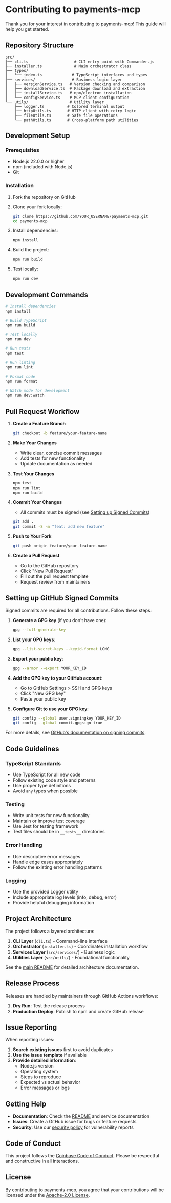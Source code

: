 # Contributing to payments-mcp

Thank you for your interest in contributing to payments-mcp! This guide will help you get started.

## Repository Structure

```
src/
├── cli.ts                    # CLI entry point with Commander.js
├── installer.ts              # Main orchestrator class
├── types/
│   └── index.ts             # TypeScript interfaces and types
├── services/                # Business logic layer
│   ├── versionService.ts   # Version checking and comparison
│   ├── downloadService.ts  # Package download and extraction
│   ├── installService.ts   # npm/electron installation
│   └── configService.ts    # MCP client configuration
└── utils/                  # Utility layer
    ├── logger.ts          # Colored terminal output
    ├── httpUtils.ts       # HTTP client with retry logic
    ├── fileUtils.ts       # Safe file operations
    └── pathUtils.ts       # Cross-platform path utilities
```

## Development Setup

### Prerequisites

- Node.js 22.0.0 or higher
- npm (included with Node.js)
- Git

### Installation

1. Fork the repository on GitHub
2. Clone your fork locally:

   ```bash
   git clone https://github.com/YOUR_USERNAME/payments-mcp.git
   cd payments-mcp
   ```

3. Install dependencies:

   ```bash
   npm install
   ```

4. Build the project:

   ```bash
   npm run build
   ```

5. Test locally:
   ```bash
   npm run dev
   ```

## Development Commands

```bash
# Install dependencies
npm install

# Build TypeScript
npm run build

# Test locally
npm run dev

# Run tests
npm test

# Run linting
npm run lint

# Format code
npm run format

# Watch mode for development
npm run dev:watch
```

## Pull Request Workflow

1. **Create a Feature Branch**

   ```bash
   git checkout -b feature/your-feature-name
   ```

2. **Make Your Changes**
   - Write clear, concise commit messages
   - Add tests for new functionality
   - Update documentation as needed

3. **Test Your Changes**

   ```bash
   npm test
   npm run lint
   npm run build
   ```

4. **Commit Your Changes**
   - All commits must be signed (see [Setting up Signed Commits](#setting-up-signed-commits))

   ```bash
   git add .
   git commit -S -m "feat: add new feature"
   ```

5. **Push to Your Fork**

   ```bash
   git push origin feature/your-feature-name
   ```

6. **Create a Pull Request**
   - Go to the GitHub repository
   - Click "New Pull Request"
   - Fill out the pull request template
   - Request review from maintainers

## Setting up GitHub Signed Commits

Signed commits are required for all contributions. Follow these steps:

1. **Generate a GPG key** (if you don't have one):

   ```bash
   gpg --full-generate-key
   ```

2. **List your GPG keys**:

   ```bash
   gpg --list-secret-keys --keyid-format LONG
   ```

3. **Export your public key**:

   ```bash
   gpg --armor --export YOUR_KEY_ID
   ```

4. **Add the GPG key to your GitHub account**:
   - Go to GitHub Settings > SSH and GPG keys
   - Click "New GPG key"
   - Paste your public key

5. **Configure Git to use your GPG key**:
   ```bash
   git config --global user.signingkey YOUR_KEY_ID
   git config --global commit.gpgsign true
   ```

For more details, see [GitHub's documentation on signing commits](https://docs.github.com/en/authentication/managing-commit-signature-verification/signing-commits).

## Code Guidelines

### TypeScript Standards

- Use TypeScript for all new code
- Follow existing code style and patterns
- Use proper type definitions
- Avoid `any` types when possible

### Testing

- Write unit tests for new functionality
- Maintain or improve test coverage
- Use Jest for testing framework
- Test files should be in `__tests__` directories

### Error Handling

- Use descriptive error messages
- Handle edge cases appropriately
- Follow the existing error handling patterns

### Logging

- Use the provided Logger utility
- Include appropriate log levels (info, debug, error)
- Provide helpful debugging information

## Project Architecture

The project follows a layered architecture:

1. **CLI Layer** (`cli.ts`) - Command-line interface
2. **Orchestrator** (`installer.ts`) - Coordinates installation workflow
3. **Services Layer** (`src/services/`) - Business logic
4. **Utilities Layer** (`src/utils/`) - Foundational functionality

See the [main README](README.md) for detailed architecture documentation.

## Release Process

Releases are handled by maintainers through GitHub Actions workflows:

1. **Dry Run**: Test the release process
2. **Production Deploy**: Publish to npm and create GitHub release

## Issue Reporting

When reporting issues:

1. **Search existing issues** first to avoid duplicates
2. **Use the issue template** if available
3. **Provide detailed information**:
   - Node.js version
   - Operating system
   - Steps to reproduce
   - Expected vs actual behavior
   - Error messages or logs

## Getting Help

- **Documentation**: Check the [README](README.md) and service documentation
- **Issues**: Create a GitHub issue for bugs or feature requests
- **Security**: Use our [security policy](SECURITY.md) for vulnerability reports

## Code of Conduct

This project follows the [Coinbase Code of Conduct](https://www.coinbase.com/legal/user_agreement). Please be respectful and constructive in all interactions.

## License

By contributing to payments-mcp, you agree that your contributions will be licensed under the [Apache-2.0 License](LICENSE).
